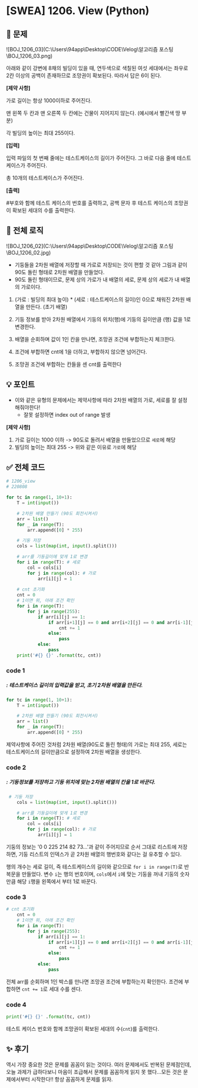 # [SWEA] 1206. View (Python)



## 🤔 문제

![BOJ_1206_03](C:\Users\94app\Desktop\CODE\Velog\알고리즘 포스팅\BOJ_1206_03.png)

아래와 같이 강변에 8채의 빌딩이 있을 때, 연두색으로 색칠된 여섯 세대에서는 좌우로 2칸 이상의 공백이 존재하므로 조망권이 확보된다. 따라서 답은 6이 된다.

**[제약 사항]**

가로 길이는 항상 1000이하로 주어진다.

맨 왼쪽 두 칸과 맨 오른쪽 두 칸에는 건물이 지어지지 않는다. (예시에서 빨간색 땅 부분)

각 빌딩의 높이는 최대 255이다.

**[입력]**

입력 파일의 첫 번째 줄에는 테스트케이스의 길이가 주어진다. 그 바로 다음 줄에 테스트 케이스가 주어진다.

총 10개의 테스트케이스가 주어진다.

**[출력]**

\#부호와 함께 테스트 케이스의 번호를 출력하고, 공백 문자 후 테스트 케이스의 조망권이 확보된 세대의 수를 출력한다.



## 🔑 전체 로직

![BOJ_1206_02](C:\Users\94app\Desktop\CODE\Velog\알고리즘 포스팅\BOJ_1206_02.jpg)

- 기둥들을 2차원 배열에 저장할 때 가로로 저장되는 것이 편할 것 같아 그림과 같이 90도 돌린 형태로 2차원 배열을 만들었다.
- 90도 돌린 형태이므로, 문제 상의 가로가 내 배열의 세로, 문제 상의 세로가 내 배열의 가로이다.

1. (가로 : 빌딩의 최대 높이) * (세로 : 테스트케이스의 길이)인 0으로 채워진 2차원 배열을 만든다. (초기 배열)

2. 기둥 정보를 받아 2차원 배열에서 기둥의 위치(행)에 기둥의 길이만큼 (행) 값을 1로 변경한다.

3. 배열을 순회하며 값이 1인 칸을 만나면, 조망권 조건에 부합하는지 체크한다.

4. 조건에 부합하면 cnt에 1을 더하고, 부합하지 않으면 넘어간다.

5. 조망권 조건에 부합하는 칸들을 센 cnt를 출력한다

   

## 💡 포인트

- 이와 같은 유형의 문제에서는 제약사항에 따라 2차원 배열의 가로, 세로를 잘 설정해줘야한다!
  - 잘못 설정하면 index out of range 발생

**[제약 사항]**

1. 가로 길이는 1000 이하 -> 90도로 돌려서 배열을 만들었으므로 `세로`에 해당
2. 빌딩의 높이는 최대 255 -> 위와 같은 이유로 `가로`에 해당



## ✅ 전체 코드

```python
# 1206_view
# 220808

for tc in range(1, 10+1):
    T = int(input())

    # 2차원 배열 만들기 (90도 회전시켜서)
    arr = list()
    for _ in range(T):
        arr.append([0] * 255)

    # 기둥 저장
    cols = list(map(int, input().split()))

    # arr를 기둥길이에 맞게 1로 변경
    for i in range(T): # 세로
        col = cols[i]
        for j in range(col): # 가로
            arr[i][j] = 1
    
    # cnt 초기화
    cnt = 0
    # 1이면 위, 아래 조건 확인
    for i in range(T):
        for j in range(255):
            if arr[i][j] == 1:
                if arr[i+1][j] == 0 and arr[i+2][j] == 0 and arr[i-1][j] == 0 and arr[i-2][j] == 0:
                    cnt += 1
                else:
                    pass
            else:
                pass
    print('#{} {}' .format(tc, cnt))
```



### code 1

##### : 테스트케이스 길이의 입력값을 받고, 초기 2차원 배열을 만든다.

```python
for tc in range(1, 10+1):
    T = int(input())

    # 2차원 배열 만들기 (90도 회전시켜서)
    arr = list()
    for _ in range(T):
        arr.append([0] * 255)
```

제약사항에 주어진 것처럼 2차원 배열(90도로 돌린 형태)의 가로는 최대 255, 세로는 테스트케이스의 길이만큼으로 설정하여 2차원 배열을 생성한다.

### code 2

##### : 기둥정보를 저장하고 기둥 위치에 맞는 2차원 배열의 칸을 1로 바꾼다.

```python
 # 기둥 저장
    cols = list(map(int, input().split()))

    # arr를 기둥길이에 맞게 1로 변경
    for i in range(T): # 세로
        col = cols[i]
        for j in range(col): # 가로
            arr[i][j] = 1
```

기둥의 정보는 '0 0 225 214 82 73...'과 같이 주어지므로 순서 그대로 리스트에 저장하면, 기둥 리스트의 인덱스가 곧 2차원 배열의 행번호와 같다는 걸 유추할 수 있다.

행의 개수는 세로 길이, 즉 테스트케이스의 길이와 같으므로 `for i in range(T)`로 반복문을 만들었다. 변수 `i`는 행의 번호이며, `cols`에서 `i`에 맞는 기둥을 꺼내 기둥의 숫자만큼 해당 `i`행을 왼쪽에서 부터 1로 바꾼다.

### code 3

```python
# cnt 초기화
    cnt = 0
    # 1이면 위, 아래 조건 확인
    for i in range(T):
        for j in range(255):
            if arr[i][j] == 1:
                if arr[i+1][j] == 0 and arr[i+2][j] == 0 and arr[i-1][j] == 0 and arr[i-2][j] == 0:
                    cnt += 1
                else:
                    pass
            else:
                pass
```

전체 arr를 순회하며 1인 박스를 만나면 조망권 조건에 부합하는지 확인한다. 조건에 부합하면 `cnt += 1`로 세대 수를 센다. 

### code 4

```python
print('#{} {}' .format(tc, cnt))
```

테스트 케이스 번호와 함께 조망권이 확보된 세대의 수(`cnt`)를 출력한다.



## ✨ 후기

역시 가장 중요한 것은 문제를 꼼꼼이 읽는 것이다. 여러 문제에서도 반복된 문제점인데, 오늘 과제가 급하다보니 마음이 조급해서 문제를 꼼꼼하게 읽지 못 했다...모든 것은 문제에서부터 시작한다!! 항상 꼼꼼하게 문제를 읽자.